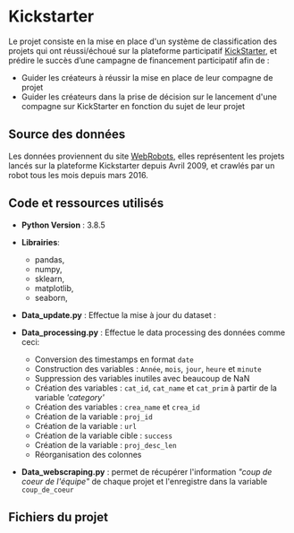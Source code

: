 # Kickstarter 

Le projet consiste en la mise en place d'un système de classification des projets qui ont réussi/échoué sur la plateforme participatif [KickStarter](https://www.kickstarter.com/), et prédire le succès d’une campagne de financement participatif afin de : 

- Guider les créateurs à réussir la mise en place de leur compagne de projet
- Guider les créateurs dans la prise de décision sur le lancement d'une compagne sur KickStarter en fonction du sujet de leur projet 


## Source des données

Les données proviennent du site [WebRobots](https://webrobots.io/kickstarter-datasets/), elles représentent les projets lancés sur la plateforme Kickstarter depuis Avril 2009, et crawlés par un robot tous les mois depuis mars 2016.

## Code et ressources utilisés
- **Python Version** : 3.8.5
- **Librairies**: 
   - pandas, 
   - numpy, 
   - sklearn, 
   - matplotlib, 
   - seaborn, 
 
 - **Data_update.py** : Effectue la mise à jour du dataset :
 - **Data_processing.py** : Effectue le data processing des données comme ceci:
 
    - Conversion des timestamps en format `date`
    - Construction des variables : `Année`, `mois`, `jour`, `heure`  et `minute`
    - Suppression des variables inutiles avec beaucoup de NaN 
    - Création des variables : `cat_id`, `cat_name` et `cat_prim` à partir de la variable *'category'*
    - Création des variables : `crea_name` et `crea_id`
    - Création de la variable : `proj_id`
    - Création de la variable : `url` 
    - Création de la variable cible : `success`
    - Création de la variable : `proj_desc_len`
    - Réorganisation des colonnes
    
  - **Data_webscraping.py** : permet de récupérer l'information *"coup de coeur de l'équipe"* de chaque projet et l'enregistre dans la variable `coup_de_coeur` 


## Fichiers du projet


